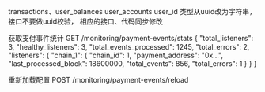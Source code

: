 transactions、user_balances user_accounts  user_id 类型从uuid改为字符串， 接口不要做uuid校验， 相应的接口、代码同步修改

获取支付事件统计
GET /monitoring/payment-events/stats
{
  "total_listeners": 3,
  "healthy_listeners": 3,
  "total_events_processed": 1245,
  "total_errors": 2,
  "listeners": {
    "chain_1": {
      "chain_id": 1,
      "payment_address": "0x...",
      "last_processed_block": 18600000,
      "total_events": 856,
      "total_errors": 1
    }
  }
}

重新加载配置
POST /monitoring/payment-events/reload